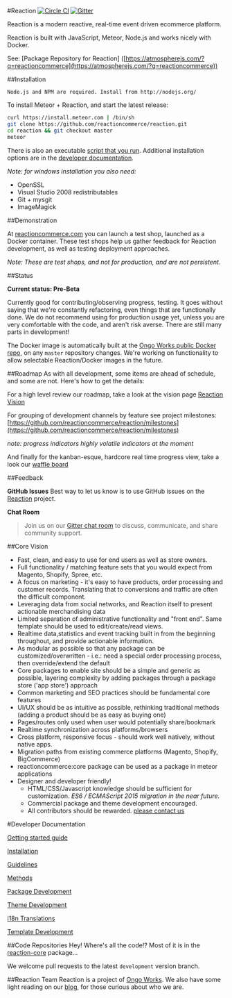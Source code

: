 #Reaction [![Circle CI](https://circleci.com/gh/reactioncommerce/reaction-core.svg?style=svg)](https://circleci.com/gh/reactioncommerce/reaction) [![Gitter](https://badges.gitter.im/JoinChat.svg)](https://gitter.im/reactioncommerce/reaction?utm_source=badge&utm_medium=badge&utm_campaign=pr-badge&utm_content=badge)

Reaction is a modern reactive, real-time event driven ecommerce platform. 

Reaction is built with JavaScript, Meteor, Node.js and works nicely with Docker.

See: [Package Repository for Reaction] ([https://atmospherejs.com/?q=reactioncommerce](https://atmospherejs.com/?q=reactioncommerce))

##Installation

```
Node.js and NPM are required. Install from http://nodejs.org/
```

To install Meteor + Reaction, and start the latest release:

```bash
curl https://install.meteor.com | /bin/sh
git clone https://github.com/reactioncommerce/reaction.git
cd reaction && git checkout master
meteor
```

There is also an executable [script that you run](https://github.com/reactioncommerce/reaction/blob/development/bin/install). Additional installation options are in the [developer documentation](https://github.com/reactioncommerce/reaction-core/blob/development/docs/installation.md).

_Note: for windows installation you also need:_
- OpenSSL
- Visual Studio 2008 redistributables
- Git + mysgit
- ImageMagick

##Demonstration

At [reactioncommerce.com](https://reactioncommerce.com) you can launch a test shop, launched as a Docker container. These test shops help us gather feedback for Reaction development, as well as testing deployment approaches.

_Note: These are test shops, and not for production, and are not persistent._

##Status

**Current status: Pre-Beta**

Currently good for contributing/observing progress, testing. It goes without saying that we're constantly refactoring, even things that are functionally done. We do not recommend using for production usage yet, unless you are very comfortable with the code, and aren't risk averse. There are still many parts in development!

The Docker image is automatically built at the [Ongo Works public Docker repo](https://index.docker.io/u/ongoworks/), on any `master` repository changes. We're working on functionality to allow selectable Reaction/Docker images in the future.

##Roadmap As with all development, some items are ahead of schedule, and some are not. Here's how to get the details:

For a high level review our roadmap, take a look at the vision page [Reaction Vision](http://reactioncommerce.com/vision)

For grouping of development channels by feature see project milestones: [https://github.com/reactioncommerce/reaction/milestones](https://github.com/reactioncommerce/reaction/milestones)

_note: progress indicators highly volatile indicators at the moment_

And finally for the kanban-esque, hardcore real time progress view, take a look our [waffle board](https://waffle.io/reactioncommerce/reaction)

##Feedback

**GitHub Issues** Best way to let us know is to use GitHub issues on the [Reaction](https://github.com/reactioncommerce/reaction) project.

**Chat Room**

>  Join us on our [Gitter chat room](https://gitter.im/reactioncommerce/reaction) to discuss, communicate, and share community support.

##Core Vision
- Fast, clean, and easy to use for end users as well as store owners.
- Full functionality / matching feature sets that you would expect from Magento, Shopify, Spree, etc.
- A focus on marketing - it's easy to have products, order processing and customer records. Translating that to conversions and traffic are often the difficult component.
- Leveraging data from social networks, and Reaction itself to present actionable merchandising data
- Limited separation of administrative functionality and "front end". Same template should be used to edit/create/read views.
- Realtime data,statistics and event tracking built in from the beginning throughout, and provide actionable information.
- As modular as possible so that any package can be customized/overwritten - i.e.: need a special order processing process, then override/extend the default
- Core packages to enable site should be a simple and generic as possible, layering complexity by adding packages through a package store ('app store') approach
- Common marketing and SEO practices should be fundamental core features
- UI/UX should be as intuitive as possible, rethinking traditional methods (adding a product should be as easy as buying one)
- Pages/routes only used when user would potentially share/bookmark
- Realtime synchronization across platforms/browsers
- Cross platform, responsive focus - should work well natively, without native apps.
- Migration paths from existing commerce platforms (Magento, Shopify, BigCommerce)
- reactioncommerce:core package can be used as a package in meteor applications
- Designer and developer friendly!
  - HTML/CSS/Javascript knowledge should be sufficient for customization. _ES6 / ECMAScript 2015 migration in the near future._
  - Commercial package and theme development encouraged.
  - All contributors should be rewarded. [please contact us](mailto:hello@ongoworks.com)

#Developer Documentation

[Getting started guide](http://thoughts.reactioncommerce.com/how-to-get-involved-with-reaction-commerce/)

[Installation](https://github.com/ongoworks/reaction-core/blob/master/docs/installation.md)

[Guidelines](https://github.com/ongoworks/reaction-core/blob/master/docs/conventions.md)

[Methods](https://github.com/ongoworks/reaction-core/blob/master/docs/methods.md)

[Package Development](https://github.com/ongoworks/reaction-core/blob/master/docs/packages.md)

[Theme Development](https://github.com/ongoworks/reaction-core/blob/master/docs/themes.md)

[i18n Translations](https://github.com/ongoworks/reaction-core/blob/master/docs/i18n.md)

[Template Development](https://github.com/ongoworks/reaction-core/blob/master/docs/templates.md)

##Code Repositories Hey! Where's all the code!? Most of it is in the [reaction-core](https://github.com/reactioncommerce/reaction-core/) package...

We welcome pull requests to the latest `development` version branch.

##Reaction Team Reaction is a project of [Ongo Works](http://ongoworks.com). We also have some light reading on our [blog](http://thoughts.reactioncommerce.com/), for those curious about who we are.
